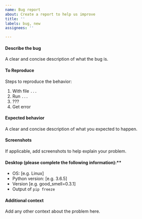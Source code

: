 ```yaml
---
name: Bug report
about: Create a report to help us improve
title: ''
labels: bug, new
assignees: ''

---
```


#### Describe the bug
A clear and concise description of what the bug is.

#### To Reproduce
Steps to reproduce the behavior:
1. With file `...`
2. Run `...`
3. ???
4. Get error
#### Expected behavior
A clear and concise description of what you expected to happen.

#### Screenshots
If applicable, add screenshots to help explain your problem.

#### Desktop (please complete the following information):**
 - OS: [e.g. Linux]
 - Python version: [e.g. 3.6.5]
 - Version [e.g. good_smell=0.3.1]
 - Output of `pip freeze`

#### Additional context
Add any other context about the problem here.
